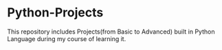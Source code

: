 # Python-Projects
This repository includes Projects(from Basic to Advanced) built in Python Language during my course of learning it.
